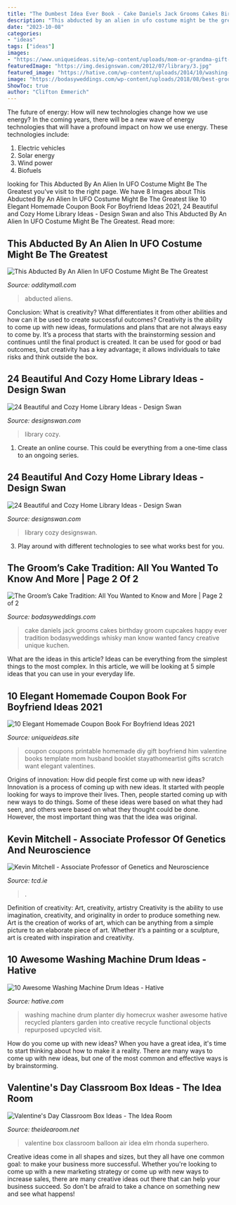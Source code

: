 ```yaml
---
title: "The Dumbest Idea Ever Book - Cake Daniels Jack Grooms Cakes Birthday Groom Cupcakes Happy Ever Tradition Bodasyweddings Whisky Man Know Wanted Fancy Creative Unique Kuchen"
description: "This abducted by an alien in ufo costume might be the greatest"
date: "2023-10-08"
categories:
- "ideas"
tags: ["ideas"]
images:
- "https://www.uniqueideas.site/wp-content/uploads/mom-or-grandma-gift-activity-coupons-free-printable-kids-s.jpg"
featuredImage: "https://img.designswan.com/2012/07/library/3.jpg"
featured_image: "https://hative.com/wp-content/uploads/2014/10/washing-machine-drum-ideas/5-washing-machine-drum-planter.jpg"
image: "https://bodasyweddings.com/wp-content/uploads/2018/08/best-grooms-cake-ideas-ever.jpg"
ShowToc: true
author: "Clifton Emmerich"
---
```



The future of energy: How will new technologies change how we use energy?
In the coming years, there will be a new wave of energy technologies that will have a profound impact on how we use energy. These technologies include: 
1. Electric vehicles
2. Solar energy
3. Wind power
4. Biofuels

	

		
looking for This Abducted By An Alien In UFO Costume Might Be The Greatest you've visit to the right page. We have 8 Images about This Abducted By An Alien In UFO Costume Might Be The Greatest like 10 Elegant Homemade Coupon Book For Boyfriend Ideas 2021, 24 Beautiful and Cozy Home Library Ideas - Design Swan and also This Abducted By An Alien In UFO Costume Might Be The Greatest. Read more:
		
    
## This Abducted By An Alien In UFO Costume Might Be The Greatest

<img loading=lazy src="https://odditymall.com/includes/content/upload/this-abducted-by-an-alien-in-ufo-costume-might-be-the-greatest-halloween-idea-ever-9021.jpg" onerror="this.onerror=null;this.src='https://tse2.mm.bing.net/th?id=OIP.2EfKTfZogo2kb0fZXKJwZwHaKW&amp;pid=15.1';" alt="This Abducted By An Alien In UFO Costume Might Be The Greatest">

_Source: odditymall.com_

>abducted aliens. 

	

Conclusion: What is creativity? What differentiates it from other abilities and how can it be used to create successful outcomes?
Creativity is the ability to come up with new ideas, formulations and plans that are not always easy to come by. It’s a process that starts with the brainstorming session and continues until the final product is created. It can be used for good or bad outcomes, but creativity has a key advantage; it allows individuals to take risks and think outside the box.

    
## 24 Beautiful And Cozy Home Library Ideas - Design Swan

<img loading=lazy src="https://img.designswan.com/2012/07/library/3.jpg" onerror="this.onerror=null;this.src='https://tse1.mm.bing.net/th?id=OIP.LTws_JQJh0fOdvEw5cdTAQHaFf&amp;pid=15.1';" alt="24 Beautiful and Cozy Home Library Ideas - Design Swan">

_Source: designswan.com_

>library cozy. 

	

1. Create an online course. This could be everything from a one-time class to an ongoing series.

    
## 24 Beautiful And Cozy Home Library Ideas - Design Swan

<img loading=lazy src="https://img.designswan.com/2012/07/library/16.jpg" onerror="this.onerror=null;this.src='https://tse3.mm.bing.net/th?id=OIP.RvjmEsU2-vvRqK8NSKfIVAHaI_&amp;pid=15.1';" alt="24 Beautiful and Cozy Home Library Ideas - Design Swan">

_Source: designswan.com_

>library cozy designswan. 

	

3. Play around with different technologies to see what works best for you. 

    
## The Groom’s Cake Tradition: All You Wanted To Know And More | Page 2 Of 2

<img loading=lazy src="https://bodasyweddings.com/wp-content/uploads/2018/08/best-grooms-cake-ideas-ever.jpg" onerror="this.onerror=null;this.src='https://tse3.mm.bing.net/th?id=OIP.wNCA20qM2_7CRzlYi0yvAgHaJ4&amp;pid=15.1';" alt="The Groom’s Cake Tradition: All You Wanted to Know and More | Page 2 of 2">

_Source: bodasyweddings.com_

>cake daniels jack grooms cakes birthday groom cupcakes happy ever tradition bodasyweddings whisky man know wanted fancy creative unique kuchen. 

	

What are the ideas in this article?
Ideas can be everything from the simplest things to the most complex. In this article, we will be looking at 5 simple ideas that you can use in your everyday life.

    
## 10 Elegant Homemade Coupon Book For Boyfriend Ideas 2021

<img loading=lazy src="https://www.uniqueideas.site/wp-content/uploads/mom-or-grandma-gift-activity-coupons-free-printable-kids-s.jpg" onerror="this.onerror=null;this.src='https://tse1.mm.bing.net/th?id=OIP.NrHqoMTQEVYkrF6s8anKggHaFj&amp;pid=15.1';" alt="10 Elegant Homemade Coupon Book For Boyfriend Ideas 2021">

_Source: uniqueideas.site_

>coupon coupons printable homemade diy gift boyfriend him valentine books template mom husband booklet stayathomeartist gifts scratch want elegant valentines. 

	

Origins of innovation: How did people first come up with new ideas?
Innovation is a process of coming up with new ideas. It started with people looking for ways to improve their lives. Then, people started coming up with new ways to do things. Some of these ideas were based on what they had seen, and others were based on what they thought could be done. However, the most important thing was that the idea was original.

    
## Kevin Mitchell - Associate Professor Of Genetics And Neuroscience

<img loading=lazy src="http://www.tcd.ie/research/assets/images/INNATE-cover-high-res.jpg" onerror="this.onerror=null;this.src='https://tse2.mm.bing.net/th?id=OIP.SAqMHiY2zegAOEiOzvdNZwHaLB&amp;pid=15.1';" alt="Kevin Mitchell - Associate Professor of Genetics and Neuroscience">

_Source: tcd.ie_

>. 

	

Definition of creativity: Art, creativity, artistry
Creativity is the ability to use imagination, creativity, and originality in order to produce something new. Art is the creation of works of art, which can be anything from a simple picture to an elaborate piece of art. Whether it’s a painting or a sculpture, art is created with inspiration and creativity.

    
## 10 Awesome Washing Machine Drum Ideas - Hative

<img loading=lazy src="https://hative.com/wp-content/uploads/2014/10/washing-machine-drum-ideas/5-washing-machine-drum-planter.jpg" onerror="this.onerror=null;this.src='https://tse4.mm.bing.net/th?id=OIP.EI43Sr881ucum3ZCqchRMwHaKm&amp;pid=15.1';" alt="10 Awesome Washing Machine Drum Ideas - Hative">

_Source: hative.com_

>washing machine drum planter diy homecrux washer awesome hative recycled planters garden into creative recycle functional objects repurposed upcycled visit. 

	

How do you come up with new ideas?
When you have a great idea, it's time to start thinking about how to make it a reality. There are many ways to come up with new ideas, but one of the most common and effective ways is by brainstorming.

    
## Valentine&#039;s Day Classroom Box Ideas - The Idea Room

<img loading=lazy src="http://www.theidearoom.net/wp-content/uploads/2016/01/DSC_5670.jpg" onerror="this.onerror=null;this.src='https://tse3.mm.bing.net/th?id=OIP.NqcvGrpbmg83qKGN5hqR5AAAAA&amp;pid=15.1';" alt="Valentine&#039;s Day Classroom Box Ideas - The Idea Room">

_Source: theidearoom.net_

>valentine box classroom balloon air idea elm rhonda superhero. 

	

Creative ideas come in all shapes and sizes, but they all have one common goal: to make your business more successful. Whether you're looking to come up with a new marketing strategy or come up with new ways to increase sales, there are many creative ideas out there that can help your business succeed. So don't be afraid to take a chance on something new and see what happens!

